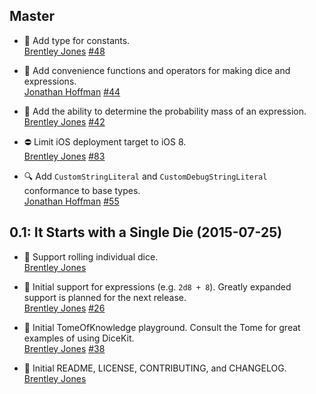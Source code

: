 ## Master

- :game_die: Add type for constants.  
  [Brentley Jones](https://github.com/brentleyjones)
  [#48](https://github.com/TabletopAssistant/DiceKit/pull/48)

- :game_die: Add convenience functions and operators for making dice and expressions.  
  [Jonathan Hoffman](https://github.com/JonathanHoffman)
  [#44](https://github.com/TabletopAssistant/DiceKit/pull/44)

- :game_die: Add the ability to determine the probability mass of an expression.  
  [Brentley Jones](https://github.com/brentleyjones)
  [#42](https://github.com/TabletopAssistant/DiceKit/pull/42)

- :no_entry: Limit iOS deployment target to iOS 8.  
  [Brentley Jones](https://github.com/brentleyjones)
  [#83](https://github.com/TabletopAssistant/DiceKit/pull/83)

- :mag: Add `CustomStringLiteral` and `CustomDebugStringLiteral` conformance to base types.  
  [Jonathan Hoffman](https://github.com/JonathanHoffman)
  [#55](https://github.com/TabletopAssistant/DiceKit/pull/55)

## 0.1: It Starts with a Single Die (2015-07-25)

- :game_die: Support rolling individual dice.  
  [Brentley Jones](https://github.com/brentleyjones)

- :game_die: Initial support for expressions (e.g. `2d8 + 8`). Greatly expanded support is planned for the next release.  
  [Brentley Jones](https://github.com/brentleyjones)
  [#26](https://github.com/TabletopAssistant/DiceKit/pull/26)

- :memo: Initial TomeOfKnowledge playground. Consult the Tome for great examples of using DiceKit.  
  [Brentley Jones](https://github.com/brentleyjones)
  [#38](https://github.com/TabletopAssistant/DiceKit/pull/38)

- :memo: Initial README, LICENSE, CONTRIBUTING, and CHANGELOG.  
  [Brentley Jones](https://github.com/brentleyjones)
